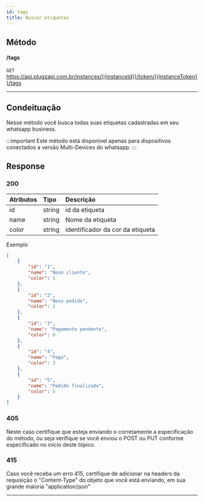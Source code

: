 ```yaml
---
id: tags
title: Buscar etiquetas
---
```


## Método

#### /tags

`GET` https://api.plugzapi.com.br/instances/{{instanceId}}/token/{{instanceToken}}/tags

---

## Condeituação

Nesse método você busca todas suas etiquetas cadastradas em seu whatsapp business.

:::important
Este método está disponível apenas para dispositivos conectados a versão Multi-Devices do whatsapp.
:::

## Response

### 200

| Atributos    | Tipo    | Descrição                                        |
| :----------- | :------ | :----------------------------------------------- |
|  id    | string | id da etiqueta    |
| name   | string | Nome da etiqueta  |
| color  | string | identificador da cor da etiqueta  |


Exemplo

```json
[
    {
        "id": "1",
        "name": "Novo cliente",
        "color": 1
    },
    {
        "id": "2",
        "name": "Novo pedido",
        "color": 2
    },
    {
        "id": "3",
        "name": "Pagamento pendente",
        "color": 0
    },
    {
        "id": "4",
        "name": "Pago",
        "color": 3
    },
    {
        "id": "5",
        "name": "Pedido finalizado",
        "color": 5
    }
]
```

### 405

Neste caso certifique que esteja enviando o corretamente a especificação do método, ou seja verifique se você enviou o POST ou PUT conforme especificado no inicio deste tópico.

### 415

Caso você receba um erro 415, certifique de adicionar na headers da requisição o "Content-Type" do objeto que você está enviando, em sua grande maioria "application/json"

---

